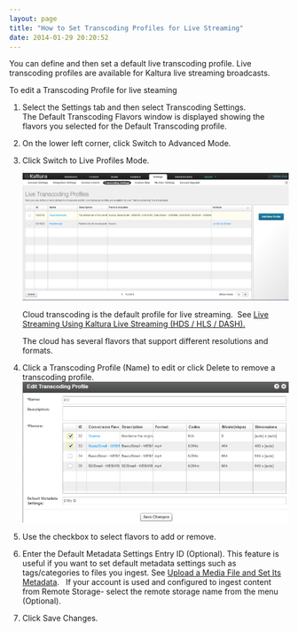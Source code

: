 ```yaml
---
layout: page
title: "How to Set Transcoding Profiles for Live Streaming"
date: 2014-01-29 20:20:52
---
```


You can define and then set a default live transcoding profile. Live transcoding profiles are available for Kaltura live streaming broadcasts.

<p class="mce-procedure">
  To edit a Transcoding Profile for live steaming
</p>

1.  Select the Settings tab and then select Transcoding Settings.  
    The Default Transcoding Flavors window is displayed showing the flavors you selected for the Default Transcoding profile.
2.  On the lower left corner, click Switch to Advanced Mode.
3.  Click Switch to Live Profiles Mode.
    
    <img src="../../assets/1316">
    
    Cloud transcoding is the default profile for live streaming.  See <a href="http://knowledge.kaltura.com/node/1047#live_transcoding_profile" target="_blank">Live Streaming Using Kaltura Live Streaming (HDS / HLS / DASH).</a>
    
    The cloud has several flavors that support different resolutions and formats.

4.  Click a Transcoding Profile (Name) to edit or click Delete to remove a transcoding profile.<img src="../../assets/1315">
5.  Use the checkbox to select flavors to add or remove.
6.  Enter the Default Metadata Settings Entry ID (Optional). This feature is useful if you want to set default metadata settings such as tags/categories to files you ingest. See <a href="{{site.url}}/documentation/Knowledge/how-upload-media-file-and-set-its-metadata-kmc.html" target="_blank">Upload a Media File and Set Its Metadata</a>.   If your account is used and configured to ingest content from Remote Storage- select the remote storage name from the menu (Optional).
7.  Click Save Changes.